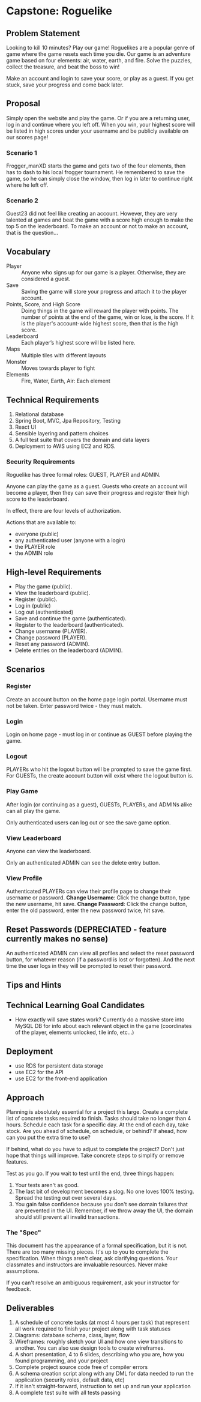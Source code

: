 # Capstone: Roguelike

## Problem Statement
Looking to kill 10 minutes? Play our game! Roguelikes are a popular genre of game where the game resets each time you die. Our game is an adventure game based on four elements: air, water, earth, and fire. Solve the puzzles, collect the treasure, and beat the boss to win!

Make an account and login to save your score, or play as a guest. If you get stuck, save your progress and come back later.


## Proposal

Simply open the website and play the game. Or if you are a returning user, log in and continue where you left off. When you win, your highest score will be listed in high scores under your username and be publicly available on our scores page!

### Scenario 1

Frogger_manXD starts the game and gets two of the four elements, then has to dash to his local frogger tournament. He remembered to save the game, so he can simply close the window, then log in later to continue right where he left off.

### Scenario 2

Guest23 did not feel like creating an account. However, they are very talented at games and beat the game with a score high enough to make the top 5 on the leaderboard. To make an account or not to make an account, that is the question…

## Vocabulary

<dl>
<dt>Player</dt>
<dd>Anyone who signs up for our game is a player. Otherwise, they are considered a guest.</dd>
<dt>Save</dt>
<dd>Saving the game will store your progress and attach it to the player account. </dd>
<dt>Points, Score, and High Score</dt>
<dd>Doing things in the game will reward the player with points. The number of points at the end of the game, win or lose, is the score. If it is the player's account-wide highest score, then that is the high score. </dd>
<dt>Leaderboard</dt>
<dd>Each player’s highest score will be listed here. </dd>
<dt>Maps</dt>
<dd>Multiple tiles with different layouts</dd>
<dt>Monster</dt>
<dd>Moves towards player to fight </dd>
<dt>Elements</dt>
<dd>Fire, Water, Earth, Air: Each element </dd>
</dl>



## Technical Requirements

1. Relational database
2. Spring Boot, MVC, Jpa Repository, Testing
3. React UI
4. Sensible layering and pattern choices
5. A full test suite that covers the domain and data layers
6. Deployment to AWS using EC2 and RDS.

### Security Requirements

Roguelike has three formal roles: GUEST, PLAYER and ADMIN. 

Anyone can play the game as a guest. Guests who create an account will become a player, then they can save their progress and register their high score to the leaderboard.

In effect, there are four levels of authorization. 

Actions that are available to:
- everyone (public)
- any authenticated user (anyone with a login)
- the PLAYER role
- the ADMIN role

## High-level Requirements

- Play the game (public).
- View the leaderboard (public).
- Register (public).
- Log in (public)
- Log out (authenticated)
- Save and continue the game (authenticated).
- Register to the leaderboard (authenticated).
- Change username (PLAYER).
- Change password (PLAYER).
- Reset any password (ADMIN).
- Delete entries on the leaderboard (ADMIN).

## Scenarios

### Register
Create an account button on the home page login portal.
Username must not be taken.
Enter password twice - they must match.


### Login
Login on home page - must log in or continue as GUEST before playing the game.


### Logout
PLAYERs who hit the logout button will be prompted to save the game first. 
For GUESTs, the create account button will exist where the logout button is.


### Play Game

After login (or continuing as a guest), GUESTs, PLAYERs, and ADMINs alike can all play the game. 

Only authenticated users can log out or see the save game option. 


### View Leaderboard

Anyone can view the leaderboard.

Only an authenticated ADMIN can see the delete entry button.


### View Profile

Authenticated PLAYERs can view their profile page to change their username or password. 
**Change Username**: Click the change button, type the new username, hit save.
**Change Password**: Click the change button, enter the old password, enter the new password twice, hit save.


## Reset Passwords (DEPRECIATED - feature currently makes no sense) 

An authenticated ADMIN can view all profiles and select the reset password button, for whatever reason (if a password is lost or forgotten). And the next time the user logs in they will be prompted to reset their password.


## Tips and Hints

## Technical Learning Goal Candidates

- How exactly will save states work? Currently do a massive store into MySQL DB for info about each relevant object in the game (coordinates of the player, elements unlocked, tile info, etc…)


## Deployment

- use RDS for persistent data storage
- use EC2 for the API
- use EC2 for the front-end application


## Approach

Planning is absolutely essential for a project this large. Create a complete list of concrete tasks required to finish. Tasks should take no longer than 4 hours. Schedule each task for a specific day. At the end of each day, take stock. Are you ahead of schedule, on schedule, or behind? If ahead, how can you put the extra time to use? 

If behind, what do you have to adjust to complete the project? Don't just hope that things will improve. Take concrete steps to simplify or remove features.

Test as you go. If you wait to test until the end, three things happen:
1. Your tests aren't as good.
2. The last bit of development becomes a slog. No one loves 100% testing. Spread the testing out over several days.
3. You gain false confidence because you don't see domain failures that are prevented in the UI. Remember, if we throw away the UI, the domain should still prevent all invalid transactions.


### The "Spec"

This document has the appearance of a formal specification, but it is not. There are too many missing pieces. It's up to you to complete the specification. When things aren't clear, ask clarifying questions. Your classmates and instructors are invaluable resources. Never make assumptions.

If you can't resolve an ambiguous requirement, ask your instructor for feedback.

## Deliverables

1. A schedule of concrete tasks (at most 4 hours per task) that represent all work required to finish your project along with task statuses
2. Diagrams: database schema, class, layer, flow
3. Wireframes: roughly sketch your UI and how one view transitions to another. You can also use design tools to create wireframes.
4. A short presentation, 4 to 6 slides, describing who you are, how you found programming, and your project
5. Complete project source code free of compiler errors
6. A schema creation script along with any DML for data needed to run the application (security roles, default data, etc)
7. If it isn't straight-forward, instruction to set up and run your application
8. A complete test suite with all tests passing

